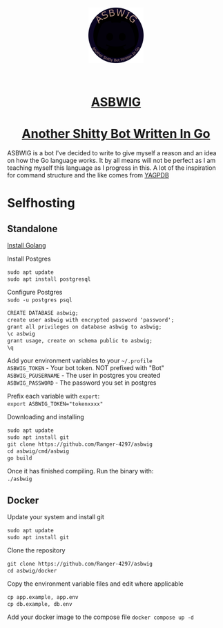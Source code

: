 <p align="center">
  <a href="https://github.com/ranger-4297/asbwig">
    <picture>
      <img src="./img/avatar.png" height="128">
    </picture>
    <div style="text-align:center">
      <svg xmlns="http://www.w3.org/2000/svg" height="0">
      <style>
        .first-letter {
          font-weight: bold;
        }
      </style>
      <h1>ASBWIG</h1>
      <h1 class="name"><span class="first-letter">A</span>nother <span class="first-letter">S</span>hitty</span> <span class="first-letter">B</span>ot</span> <span class="first-letter">W</span>ritten</span> <span class="first-letter">I</span>n</span> <span class="first-letter">G</span>o</span></h1>
      </svg>
    </div>
  </a>
</p>
</style>
ASBWIG is a bot I've decided to write to give myself a reason and an idea on how the Go language works.
It by all means will not be perfect as I am teaching myself this language as I progress in this.
A lot of the inspiration for command structure and the like comes from <a href="https://github.com/botlabs-gg/yagpdb">YAGPDB</a>

# Selfhosting
## Standalone
[Install Golang](https://go.dev/doc/install)

Install Postgres</br>
```
sudo apt update
sudo apt install postgresql
```

Configure Postgres</br>
`sudo -u postgres psql`
```
CREATE DATABASE asbwig;
create user asbwig with encrypted password 'password';
grant all privileges on database asbwig to asbwig;
\c asbwig
grant usage, create on schema public to asbwig;
\q
```

Add your environment variables to your `~/.profile`</br>
`ASBWIG_TOKEN` - Your bot token. NOT prefixed with "Bot"</br>
`ASBWIG_PGUSERNAME` - The user in postgres you created</br>
`ASBWIG_PASSWORD` - The password you set in postgres

Prefix each variable with `export`:</br>
`export ASBWIG_TOKEN="tokenxxxx"`

Downloading and installing
```
sudo apt update
sudo apt install git
git clone https://github.com/Ranger-4297/asbwig
cd asbwig/cmd/asbwig
go build
```

Once it has finished compiling. Run the binary with:</br>
`./asbwig`

## Docker

Update your system and install git
```
sudo apt update
sudo apt install git
```
Clone the repository
```
git clone https://github.com/Ranger-4297/asbwig
cd asbwig/docker
```
Copy the environment variable files and edit where applicable
```
cp app.example, app.env
cp db.example, db.env
```
Add your docker image to the compose file
`docker compose up -d`